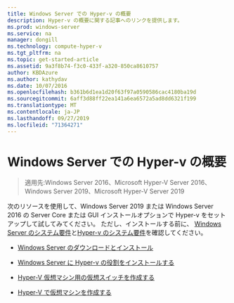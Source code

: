 ```yaml
---
title: Windows Server での Hyper-v の概要
description: Hyper-v の概要に関する記事へのリンクを提供します。
ms.prod: windows-server
ms.service: na
manager: dongill
ms.technology: compute-hyper-v
ms.tgt_pltfrm: na
ms.topic: get-started-article
ms.assetid: 9a3f8b74-f3c0-433f-a320-850ca8610757
author: KBDAzure
ms.author: kathydav
ms.date: 10/07/2016
ms.openlocfilehash: b361b6d1ea1d20f63f97a0590586cac4180ba19d
ms.sourcegitcommit: 6aff3d88ff22ea141a6ea6572a5ad8dd6321f199
ms.translationtype: MT
ms.contentlocale: ja-JP
ms.lasthandoff: 09/27/2019
ms.locfileid: "71364271"
---
```

# <a name="get-started-with-hyper-v-on-windows-server"></a>Windows Server での Hyper-v の概要

>適用先:Windows Server 2016、Microsoft Hyper-V Server 2016、Windows Server 2019、Microsoft Hyper-V Server 2019
  
次のリソースを使用して、Windows Server 2019 または Windows Server 2016 の Server Core または GUI インストールオプションで Hyper-v をセットアップして試してみてください。 ただし、インストールする前に、 [Windows Server のシステム要件](../../../get-started/System-Requirements--and-Installation.md)と[Hyper-v のシステム要件](../System-requirements-for-Hyper-V-on-Windows.md)を確認してください。

- [Windows Server のダウンロードとインストール](https://www.microsoft.com/evalcenter/evaluate-windows-server-2019)  

- [Windows Server に Hyper-v の役割をインストールする](Install-the-Hyper-V-role-on-Windows-Server.md)  
- [Hyper-V 仮想マシン用の仮想スイッチを作成する](Create-a-virtual-switch-for-Hyper-V-virtual-machines.md)  
- [Hyper-V で仮想マシンを作成する](Create-a-virtual-machine-in-Hyper-V.md)  